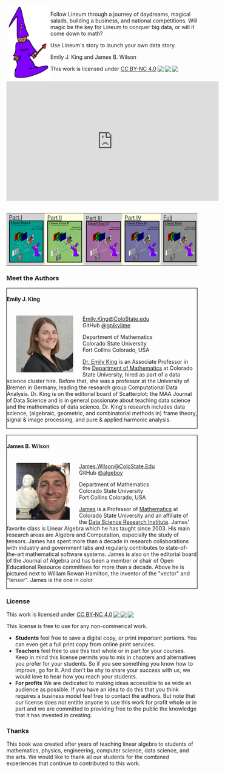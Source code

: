 
<!-- # Linear Data -->


<img src="lineum2.png" height=200 align="left"/>
<p> Follow Lineum through a journey of daydreams,
magical salads, building a business, and 
national competitions.  Will magic be the key 
for Lineum to conquer big data, or will it come down to math?</p>
<p>
Use Lineum's story to launch your own data story.
</p>

Emily J. King and James B. Wilson

 <p xmlns:cc="http://creativecommons.org/ns#" >This work is licensed under <a href="http://creativecommons.org/licenses/by-nc/4.0/?ref=chooser-v1" target="_blank" rel="license noopener noreferrer" style="display:inline-block;">CC BY-NC 4.0<img style="height:22px!important;margin-left:3px;vertical-align:text-bottom;" src="https://mirrors.creativecommons.org/presskit/icons/cc.svg?ref=chooser-v1"><img style="height:22px!important;margin-left:3px;vertical-align:text-bottom;" src="https://mirrors.creativecommons.org/presskit/icons/by.svg?ref=chooser-v1"><img style="height:22px!important;margin-left:3px;vertical-align:text-bottom;" src="https://mirrors.creativecommons.org/presskit/icons/nc.svg?ref=chooser-v1"></a></p> 

<center>
    <iframe 
        width="560" height="315" 
        src="https://www.youtube.com/embed/scaCRHKBMAU?si=kPaPzKzTpalaQFq5" title="YouTube video player" 
        frameborder="0" 
        allow="accelerometer; autoplay; clipboard-write; encrypted-media; gyroscope; picture-in-picture; web-share" 
        allowfullscreen>
</iframe>
</center>

## 
<table>
    <tr>
        <td bgcolor="lightgray">
                <a href="https://github.com/algeboy/LinearData.Space/releases/download/v1.1.0/I-LinearData.pdf" >
                Part I
                <img src="img/I-Cover-Art-web.png" border=2 width="100%" >
                </a>
        </td>
        <td bgcolor="lightyellow">
                <a href="https://github.com/algeboy/LinearData.Space/releases/download/v1.1.0/II-LinearData.pdf" >
                Part II
                <img src="img/II-Cover-Art-web.png" border=2 width="100%" >
                </a>
        </td>
        <td bgcolor="lightgray">
                <a href="https://github.com/algeboy/LinearData.Space/releases/download/v1.1.0/III-LinearData.pdf" >
                Part III
                <img src="img/III-Cover-Art-web.png" border=2 width="100%" >
                </a>
        </td>
        <td bgcolor="lightyellow">
                <a href="https://github.com/algeboy/LinearData.Space/releases/download/v1.1.0/IV-LinearData.pdf" >
                Part IV
                <img src="img/IV-Cover-Art-web.png" border=2 width="100%" >
                </a>
        </td>
        <td bgcolor="lightgray">
                <a href="https://github.com/algeboy/LinearData.Space/releases/download/v1.1.0/LinearData.pdf" >
                Full
                <img src="img/Full-Cover-Art-web.png" border=2 width="100%" >
                </a>
        </td>
    </tr>
</table>





### Meet the Authors

<div style="border:1px solid black" padding=2px>
    <h4>Emily J. King</h4><br/>
    <img src="King.jpeg" height="150px" align="left" hspace="25"/>
    <a href="mailto:Emily.King@ColoState.edu">Emily.King@ColoState.edu</a><br/>
    GitHub <a href="https://github.com/gnikylime">
    @gnikylime</a><br/>
    <p>
    Department of Mathematics<br/>
    Colorado State University<br/>
    Fort Collins Colorado, USA<br/>
    </p>
    <div padding=2px>
        <p>
        <a href="https://www.math.colostate.edu/~king/">Dr. Emily King</a> is an Associate Professor in the <a href="https://mathematics.colostate.edu">Department of Mathematics</a> at Colorado State University, hired as part of a data science cluster hire.  Before that, she was a professor at the University of Bremen in Germany, leading the research group Computational Data Analysis. Dr. King is on the editorial board of Scatterplot: the MAA Journal of Data Science and is in general passionate about teaching data science and the mathematics of data science.  Dr. King's research includes data science, (algebraic, geometric, and combinatorial methods in) frame theory, signal &#38; image processing, and pure &#38; applied harmonic analysis. <!--Unlike James, she knows that Hamel bases are not useful in applications outside of mathematics. -->
        </p>
    </div>
</div>



<br/>
<div style="border:1px solid black" padding=2px>
    <h4>James B. Wilson</h4><br/>
    <img src="Wilson.JPG" height="150px" align="left"  hspace="25" />
    <a href="mailto:James.Wilson@ColoState.edu">James.Wilson@ColoState.Edu</a><br/>
    GitHub <a href="https://github.com/algeboy">@algeboy</a><br/>
    <p>
    Department of Mathematics<br/>
    Colorado State University<br/>
    Fort Collins Colorado, USA<br/>
    </p>
    <div padding=2px>
        <p>
        <a href="https://www.math.colostate.edu/~jwilson/">James</a> is a Professor of <a href="https://mathematics.colostate.edu">Mathematics</a> at Colorado State University and an affiliate of the <a href="https://www.research.colostate.edu/dsri/">Data Science Research Institute</a>.  James' favorite class is Linear Algebra which he has taught since 2003.  His main research areas are Algebra and Computation, especially the study of tensors.  <!--James prefers his vector spaces to be finite and doubts that all vector spaces have a basis, but has learned to get along with people who imagine otherwise.-->  James has spent more than a decade in research collaborations with industry and government labs and regularly contributes to state-of-the-art mathematical software systems.  James is also on the editorial board of the Journal of Algebra and has been a member or chair of Open Educational Resource committees for more than a decade.  Above he is pictured next to William Rowan Hamilton, the inventor of the "vector" and "tensor".  James is the one in color.
        </p>
    </div>
</div>

### License

 <p xmlns:cc="http://creativecommons.org/ns#" >This work is licensed under <a href="http://creativecommons.org/licenses/by-nc/4.0/?ref=chooser-v1" target="_blank" rel="license noopener noreferrer" style="display:inline-block;">CC BY-NC 4.0<img style="height:22px!important;margin-left:3px;vertical-align:text-bottom;" src="https://mirrors.creativecommons.org/presskit/icons/cc.svg?ref=chooser-v1"><img style="height:22px!important;margin-left:3px;vertical-align:text-bottom;" src="https://mirrors.creativecommons.org/presskit/icons/by.svg?ref=chooser-v1"><img style="height:22px!important;margin-left:3px;vertical-align:text-bottom;" src="https://mirrors.creativecommons.org/presskit/icons/nc.svg?ref=chooser-v1"></a></p> 

This license is free to use for any non-commerical work.  
 - **Students** feel free to save a digital copy, or print important portions.  You can even get a full print copy from online print services.
 - **Teachers** feel free to use this text whole or in part for your courses.  Keep in mind this license permits you to mix in chapters and alternatives you prefer for your students. So if you see something you know how to improve, go for it.  And don't be shy to share your success with us, we would love to hear how you reach your students.
 - **For profits** We are dedicated to making ideas accessible to as wide an audience as possible.  If you have an idea to do this that you think requires a business model feel free to contact the authors. But note that our license does not entitle anyone to use this work for profit whole or in part and we are committed to providing free to the public the knowledge that it has invested in creating.



### Thanks

This book was created after years of teaching linear algebra to students of mathematics, 
physics, engineering, computer science, data science, and the arts.  We would like to thank all our students for the combined experiences that continue to contributed to this work.

<!--We also thank Professor Michael Kirby and J. Alexander Hulpke for creating the conditions under which this work could be created.-->
